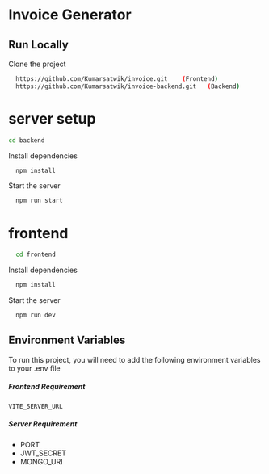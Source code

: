 
# Invoice Generator




## Run Locally

Clone the project

```bash
  https://github.com/Kumarsatwik/invoice.git    (Frontend)
  https://github.com/Kumarsatwik/invoice-backend.git   (Backend)
```
# server setup

  ```bash
  cd backend
```
Install dependencies

```bash
  npm install
```

Start the server

```bash
  npm run start
```
# frontend

```bash
  cd frontend
```

Install dependencies

```bash
  npm install
```

Start the server

```bash
  npm run dev
```


    
## Environment Variables

To run this project, you will need to add the following environment variables to your .env file

##### Frontend Requirement
`VITE_SERVER_URL`

##### Server Requirement
- PORT
- JWT_SECRET
- MONGO_URI





